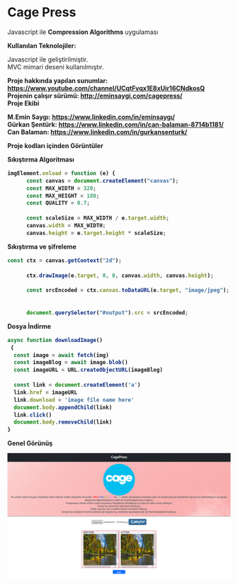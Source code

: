 # Cage Press
Javascript ile <b>Compression Algorithms</b> uygulaması<br>

<b> Kullanılan Teknolojiler: </b>

Javascript  ile geliştirilmiştir.<br>
MVC mimari deseni kullanılmıştır.<br>

<b>Proje hakkında yapılan sunumlar:<b/> https://www.youtube.com/channel/UCqtFvqx1E8xUir16CNdkosQ <br>
<b>Projenin çalışır sürümü:</b> http://eminsaygi.com/cagepress/ <br>
<b>Proje Ekibi</b>

<b>M.Emin Saygı:</b> https://www.linkedin.com/in/eminsaygı/ <br>
<b>Gürkan Şentürk:</b> https://www.linkedin.com/in/can-balaman-8714b1181/ <br>
<b>Can Balaman:</b> https://www.linkedin.com/in/gurkansenturk/ <br>
  
<b>Proje kodları içinden Görüntüler</b>


<b>Sıkıştırma Algoritması </b>

```jsx
imgElement.onload = function (e) {
      const canvas = document.createElement("canvas");
      const MAX_WIDTH = 320;
      const MAX_HEIGHT = 180;
      const QUALITY = 0.7;

      const scaleSize = MAX_WIDTH / e.target.width;
      canvas.width = MAX_WIDTH;
      canvas.height = e.target.height * scaleSize;
```
<b>Sıkıştırma ve şifreleme</b>

```jsx
const ctx = canvas.getContext("2d");

      ctx.drawImage(e.target, 0, 0, canvas.width, canvas.height);

      const srcEncoded = ctx.canvas.toDataURL(e.target, "image/jpeg");


      document.querySelector("#output").src = srcEncoded;
```
<b>Dosya İndirme</b>

```jsx
async function downloadImage()
 {
  const image = await fetch(img)
  const imageBlog = await image.blob()
  const imageURL = URL.createObjectURL(imageBlog)

  const link = document.createElement('a')
  link.href = imageURL
  link.download = 'image file name here'
  document.body.appendChild(link)
  link.click()
  document.body.removeChild(link)
}
```


<b>Genel Görünüş</b>

<img src="https://github.com/XCode-Company/compression-algorithms/blob/main/img/anasayfa.png"></a>

